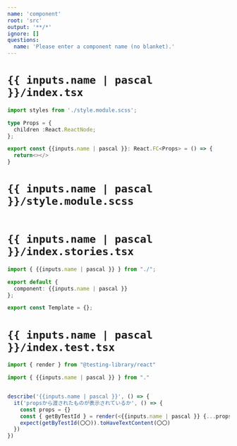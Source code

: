 ```yaml
---
name: 'component'
root: 'src'
output: '**/*'
ignore: []
questions:
  name: 'Please enter a component name (no blanket).'
---
```


# `{{ inputs.name | pascal }}/index.tsx`

```typescript
import styles from './style.module.scss';

type Props = {
  children :React.ReactNode;
};

export const {{inputs.name | pascal }}: React.FC<Props> = () => {
  return<></>
}

```

# `{{ inputs.name | pascal }}/style.module.scss`

```scss

```

# `{{ inputs.name | pascal }}/index.stories.tsx`

```typescript
import { {{inputs.name | pascal }} } from "./";

export default {
  component: {{inputs.name | pascal }}
};

export const Template = {};
```

# `{{ inputs.name | pascal }}/index.test.tsx`

```typescript
import { render } from "@testing-library/react"

import { {{inputs.name | pascal }} } from "."


describe('{{inputs.name | pascal }}', () => {
  it('propsから渡されたものが表示されているか', () => {
    const props = {}
    const { getByTestId } = render(<{{inputs.name | pascal }} {...props} />)
    expect(getByTestId(〇〇)).toHaveTextContent(〇〇)
  })
})
```
